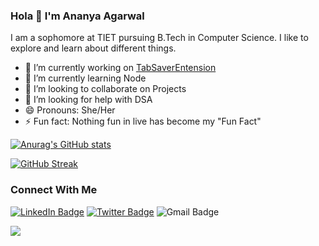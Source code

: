 ### Hola 👋 I'm Ananya Agarwal

I am a sophomore at TIET pursuing B.Tech in Computer Science. I like to explore and learn about different things. 


- 🔭 I’m currently working on [TabSaverEntension](https://github.com/OWASP-STUDENT-CHAPTER/TabSaverExtension)
- 🌱 I’m currently learning Node
- 👯 I’m looking to collaborate on Projects 
- 🤔 I’m looking for help with DSA
- 😄 Pronouns: She/Her
- ⚡ Fun fact: Nothing fun in live has become my "Fun Fact"


[![Anurag's GitHub stats](https://github-readme-stats.vercel.app/api?username=ananyaa01&show_icons=true&theme=dracula)
](https://github.com/ananyaa01)


[![GitHub Streak](https://github-readme-streak-stats.herokuapp.com/?user=ananyaa01&theme=dracula)](https://github.com/ananyaa01)





### Connect With Me
[![LinkedIn Badge](https://img.shields.io/badge/LinkedIn-Profile-informational?style=flat&logo=linkedin&logoColor=white&color=0D76A8)](https://www.linkedin.com/in/ananya-agarwal-2285081b9/)
[![Twitter Badge](https://img.shields.io/badge/Twitter-Profile-informational?style=flat&logo=twitter&logoColor=white&color=1CA2F1)](https://twitter.com/AnanyaA26888154)
![Gmail Badge](https://img.shields.io/badge/Gmail-Profile-informational?style=flat&logo=gmail&logoColor=white&color=1CA2F1)


![](https://komarev.com/ghpvc/?username=ananyaa01)
